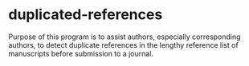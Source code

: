 # duplicated-references
Purpose of this program is to assist authors, especially corresponding authors, to detect duplicate references in the lengthy reference list of manuscripts before submission to a journal.
